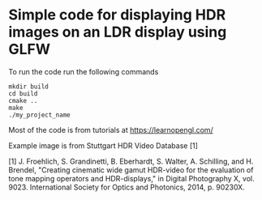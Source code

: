 # Simple code for displaying HDR images on an LDR display using GLFW

To run the code run the following commands
```
mkdir build
cd build
cmake ..
make
./my_project_name
```


Most of the code is from tutorials at https://learnopengl.com/

Example image is from Stuttgart HDR Video Database [1]

[1] J. Froehlich, S. Grandinetti, B. Eberhardt, S. Walter, A. Schilling, and H. Brendel, "Creating cinematic wide gamut HDR-video for the evaluation of tone mapping operators and HDR-displays," in Digital Photography X, vol. 9023. International Society for Optics and Photonics, 2014, p. 90230X. 




